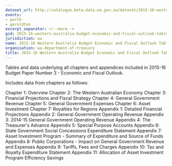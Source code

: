 ```yaml
---
dataset_url: http://catalogue.beta.data.wa.gov.au/dataset/2015-16-western-australia-budget-economic-and-fiscal-outlook-table-and-chart-data
events:
- perth
- geraldton
excerpt_separator: <!--more-->
gid: 2015-16-western-australia-budget-economic-and-fiscal-outlook-table-and-chart-data
jurisdiction: wa
name: 2015-16 Western Australia Budget Economic and Fiscal Outlook Table and Chart Data
organisation: wa-department-of-treasury
title: 2015-16 Western Australia Budget Economic and Fiscal Outlook Table and Chart Data
---
```


Tables and data underlying all chapters and appendices included in 2015-16 Budget Paper Number 3 - Economic and Fiscal Outlook.

<!--more-->

Includes data from chapters as follows:

Chapter 1: Overview
Chapter 2: The Western Australian Economy
Chapter 3: Financial Projections and Fiscal Strategy
Chapter 4: General Government Revenue
Chapter 5: General Government Expenses
Chapter 6: Asset Investment
Chapter 7: Royalties for Regions
Appendix 1: Detailed Financial Projections
Appendix 2: General Government Operating Revenue
Appendix 3: 2014-15 General Government Operating Revenue
Appendix 4: The Treasurer's Advance
Appendix 5: Special Purpose Accounts
Appendix 6: State Government Social Concessions Expenditure Statement
Appendix 7: Asset Investment Program - Summary of Expenditure and Source of Funds
Appendix 8: Public Corporations - Impact on General Government Revenue and Expenses
Appendix 9: Tariffs, Fees and Charges
Appendix 10: Tax and Royalty Expenditure Statement
Appendix 11: Allocation of Asset Investment Program Efficiency Savings